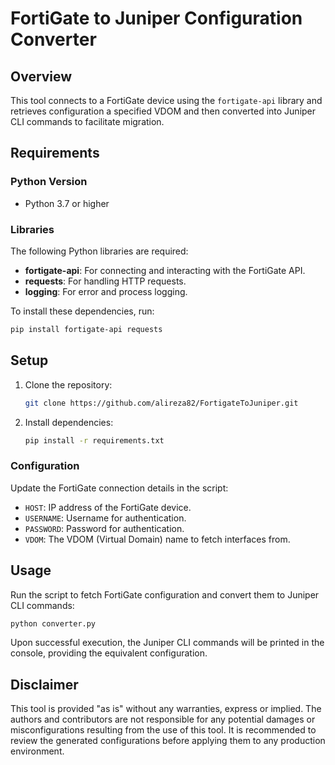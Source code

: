
# FortiGate to Juniper Configuration Converter

## Overview
This tool connects to a FortiGate device using the `fortigate-api` library and retrieves configuration a specified VDOM and then converted into Juniper CLI commands to facilitate migration.

## Requirements

### Python Version
- Python 3.7 or higher

### Libraries
The following Python libraries are required:
- **fortigate-api**: For connecting and interacting with the FortiGate API.
- **requests**: For handling HTTP requests.
- **logging**: For error and process logging.

To install these dependencies, run:
```bash
pip install fortigate-api requests
```

## Setup
1. Clone the repository:
    ```bash
    git clone https://github.com/alireza82/FortigateToJuniper.git
    ```
2. Install dependencies:
    ```bash
    pip install -r requirements.txt
    ```

### Configuration
Update the FortiGate connection details in the script:
- `HOST`: IP address of the FortiGate device.
- `USERNAME`: Username for authentication.
- `PASSWORD`: Password for authentication.
- `VDOM`: The VDOM (Virtual Domain) name to fetch interfaces from.

## Usage
Run the script to fetch FortiGate configuration and convert them to Juniper CLI commands:
```bash
python converter.py
```

Upon successful execution, the Juniper CLI commands will be printed in the console, providing the equivalent configuration.



## Disclaimer
This tool is provided "as is" without any warranties, express or implied. The authors and contributors are not responsible for any potential damages or misconfigurations resulting from the use of this tool. It is recommended to review the generated configurations before applying them to any production environment.

